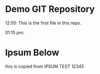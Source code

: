 # Demo GIT Repository

12:55: This is the first file in this repo.


01:15 pm:
# Ipsum Below

this is copied from IPSUM
TEST 12345